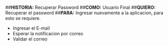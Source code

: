 ##**HISTORIA:**
Recuperar Password
##**COMO:**
Usuario Final
##**QUIERO:**
Recuperar el password
##**PARA:**
Ingresar nuevamente a la aplicacion, para esto se requiere.

- Ingresar el E-mail
- Esperar la notificacion por correo
- Validar el correo


